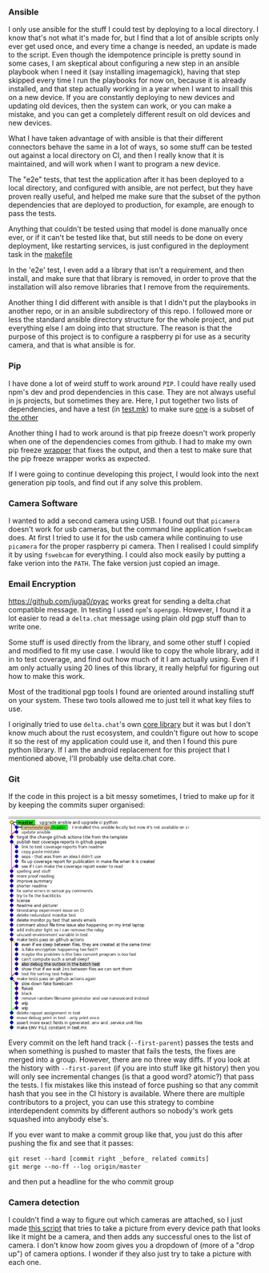 ### Ansible

I only use ansible for the stuff I could test by deploying to a local directory.
I know that's not what it's made for, but I find that a lot of ansible scripts
only ever get used once, and every time a change is needed, an update is made
to the script.  Even though the idempotence principle is pretty sound in some
cases, I am skeptical about configuring a new step in an ansible playbook when I
need it (say installing imagemagick), having that step skipped every time I run
the playbooks for now on, because it is already installed, and that step
actually working in a year when I want to insall this on a new device. If you
are constantly deploying to new devices and updating old devices, then the
system can work, or you can make a mistake, and you can get a completely
different result on old devices and new devices.

What I have taken advantage of with ansible is that their different connectors
behave the same in a lot of ways, so some stuff can be tested out against a
local directory on CI, and then I really know that it is maintained, and will
work when I want to program a new device.

The "e2e" tests, that test the application after it has been deployed to a
local directory, and configured with ansible, are not perfect, but they have
proven really useful, and helped me make sure that the subset of the python
dependencies that are deployed to production, for example, are enough to pass
the tests.

Anything that couldn't be tested using that model is done manually once ever,
or if it can't be tested like that, but still needs to be done on every
deployment, like restarting services, is just configured in the deployment task
in the [makefile](../makefile)

In the 'e2e' test, I even add a a library that isn't a requirement, and then
install, and make sure that that library is removed, in order to prove that
the installation will also remove libraries that I remove from the requirements.

Another thing I did different with ansible is that I didn't put the playbooks
in another repo, or in an ansible subdirectory of this repo. I followed more
or less the standard ansible directory structure for the whole project, and put
everything else I am doing into that structure.  The reason is that the purpose
of this project is to configure a raspberry pi for use as a security camera,
and that is what ansible is for.

### Pip

I have done a lot of weird stuff to work around `PIP`. I could have really used
npm's dev and prod dependencies in this case. They are not always useful in
js projects, but sometimes they are. Here, I put together two lists of
dependencies, and have a test (in [test.mk](../test.mk)) to make sure
[one](../setup/requirements.txt) is a subset of [the other](../requirements.txt)

Another thing I had to work around is that pip freeze doesn't work properly
when one of the dependencies comes from github. I had to make my own pip freeze
[wrapper](../tools/pip-freeze.sh) that fixes the output, and then a test to make
sure that the pip freeze wrapper works as expected.

If I were going to continue developing this project, I would look into the next
generation pip tools, and find out if any solve this problem.

### Camera Software

I wanted to add a second camera using USB. I found out that `picamera` doesn't
work for usb cameras, but the command line application `fswebcam` does. At
first I tried to use it for the usb camera while continuing to use `picamera`
for the proper raspberry pi camera. Then I realised I could simplify it by
using `fswebcam` for everything. I could also mock easily by putting a fake
verion into the `PATH`. The fake version just copied an image.

### Email Encryption

https://github.com/juga0/pyac works great for sending a delta.chat compatible
message. In testing I used `npm`'s `openpgp`. However, I found it a lot easier
to read a `delta.chat` message using plain old pgp stuff than to write one.

Some stuff is used directly from the library, and some other stuff I copied
and modified to fit my use case. I would like to copy the whole library, add it
in to test coverage, and find out how much of it I am actually using. Even if I
am only actually using 20 lines of this library, it really helpful for figuring
out how to make this work.

Most of the traditional pgp tools I found are oriented around installing stuff
on your system. These two tools allowed me to just tell it what key files to
use.

I originally tried to use `delta.chat`'s own
[core library](https://github.com/deltachat/deltachat-core-rust/) but it was
but I don't know much about the rust ecosystem, and couldn't figure out how
to scope it so the rest of my application could use it, and then I found this
pure python library. If I am the android replacement for this project that I
mentioned above, I'll probably use delta.chat core.

### Git

If the code in this project is a bit messy sometimes, I tried to make up for
it by keeping the commits super organised:

![history](./commits.png)

Every commit on the left hand track (`--first-parent`) passes the tests
and when something is pushed to master that fails the tests, the fixes are
merged into a group. However, there are no three way diffs. If you look at
the history with `--first-parent` (if you are into stuff like git history)
then you will only see incremental changes (is that a good word? atomic?)
that pass the tests. I fix mistakes like this instead of force pushing so
that any commit hash that you see in the CI history is available. Where
there are multiple contributors to a project, you can use this strategy
to combine interdependent commits by different authors so nobody's work
gets squashed into anybody else's.

If you ever want to make a commit group like that, you just do this after
pushing the fix and see that it passes:

```
git reset --hard [commit right _before_ related commits]
git merge --no-ff --log origin/master
```

and then put a headline for the who commit group

### Camera detection

I couldn't find a way to figure out which cameras are attached, so I just made
[this script](../package/discover.sh) that tries to take a picture from every
device path that looks like it might be a camera, and then adds any successful
ones to the list of camera. I don't know how zoom gives you a dropdown of
(more of a "drop up") of camera options.  I wonder if they also just try to take
a picture with each one.
